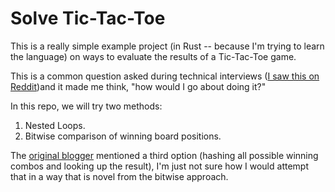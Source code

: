 # Solve Tic-Tac-Toe

This is a really simple example project (in Rust -- because I'm trying to learn the language) on ways to evaluate the results of a Tic-Tac-Toe game.

This is a common question asked during technical interviews ([I saw this on Reddit](https://www.reddit.com/r/programming/comments/miuam0/a_google_interview_question_determine_if_someone/))and it made me think, "how would I go about doing it?"

In this repo, we will try two methods:

1.  Nested Loops.
2.  Bitwise comparison of winning board positions.

The [original blogger](https://jrms-random-blog.blogspot.com/2021/03/a-google-interview-question.html) mentioned a third option (hashing all possible winning combos and looking up the result), I'm just not sure how I would attempt that in a way that is novel from the bitwise approach.
